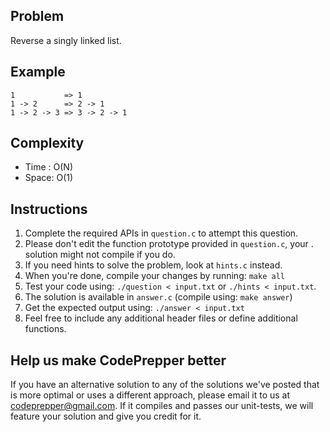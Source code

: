 Problem
-------
Reverse a singly linked list.

Example
-------
    1           => 1
    1 -> 2      => 2 -> 1
    1 -> 2 -> 3 => 3 -> 2 -> 1

Complexity
----------
- Time : O(N)
- Space: O(1)

Instructions
------------
1. Complete the required APIs in `question.c` to attempt this question.
2. Please don't edit the function prototype provided in `question.c`, your
 . solution might not compile if you do.
3. If you need hints to solve the problem, look at `hints.c` instead.
4. When you're done, compile your changes by running: `make all`
5. Test your code using: `./question < input.txt` or `./hints < input.txt`.
6. The solution is available in `answer.c` (compile using: `make answer`)
7. Get the expected output using: `./answer < input.txt`
8. Feel free to include any additional header files or define additional
  functions.

Help us make CodePrepper better
-------------------------------
If you have an alternative solution to any of the solutions we've posted that
is more optimal or uses a different approach, please email it to us at 
<codeprepper@gmail.com>. If it compiles and passes our unit-tests, we will
feature your solution and give you credit for it.
